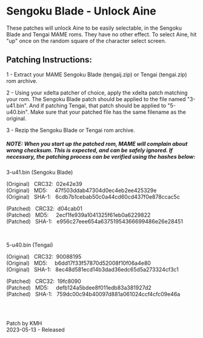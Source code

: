 # **Sengoku Blade - Unlock Aine**

These patches will unlock Aine to be easily selectable, in the Sengoku Blade and Tengai MAME roms. They have no other effect. To select Aine, hit "up" once on the random square of the character select screen.

## Patching Instructions:

1 - Extract your MAME Sengoku Blade (tengaij.zip) or Tengai (tengai.zip) rom archive.

2 - Using your xdelta patcher of choice, apply the xdelta patch matching your rom. The Sengoku Blade patch should be applied to the file named "3-u41.bin". And if patching Tengai, that patch should be applied to "5-u40.bin". Make sure that your patched file has the same filename as the original.

3 - Rezip the Sengoku Blade or Tengai rom archive.
  
  
##### NOTE: When you start up the patched rom, MAME will complain about wrong checksum. This is expected, and can be safely ignored. If necessary, the patching process can be verified using the hashes below:
  
3-u41.bin (Sengoku Blade)

(Original) &nbsp; CRC32:&nbsp; 02e42e39  
(Original) &nbsp; MD5:  &nbsp; &nbsp;   47f503ddab47304d0ec4eb2ee425329e  
(Original) &nbsp; SHA-1: &nbsp; 6cdb7b1cebab50c0a44cd60cd437f0e878ccac5c     
  
(Patched) &nbsp; CRC32:&nbsp; d04cab01  
(Patched) &nbsp; MD5:  &nbsp; &nbsp;   2ecf1fe939a1041325f61eb0a6229822  
(Patched) &nbsp;  SHA-1: &nbsp; e956c27eee654a63751954366699486e26e28451  

&nbsp; &nbsp;  

5-u40.bin (Tengai)

(Original) &nbsp; CRC32:&nbsp; 90088195  
(Original) &nbsp; MD5:  &nbsp; &nbsp;   b6dd17f33f57870d52008f10f06a4e80  
(Original) &nbsp; SHA-1: &nbsp; 8ec48d581ecd14b3dad36edc65d5a273324cf3c1  
  
(Patched) &nbsp; CRC32:&nbsp; 19fc8090  
(Patched) &nbsp; MD5:  &nbsp; &nbsp;   defb124a5bdee8f011edb83a381927d2  
(Patched) &nbsp;  SHA-1: &nbsp; 759dc00c94b40097d881a061024ccf4cfc09e46a  

&nbsp;
##

Patch by KMH  
2023-05-13 - Released

